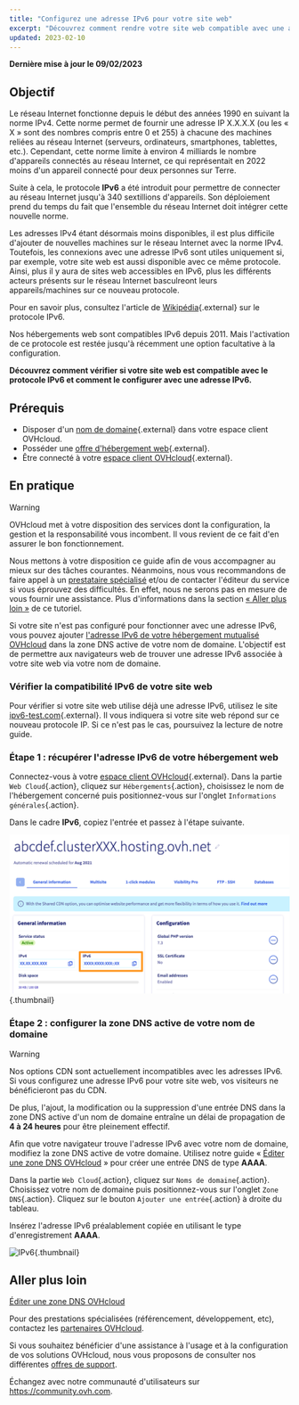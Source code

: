 ```yaml
---
title: "Configurez une adresse IPv6 pour votre site web"
excerpt: "Découvrez comment rendre votre site web compatible avec une adresse IPv6"
updated: 2023-02-10
---
```


**Dernière mise à jour le 09/02/2023**

## Objectif

Le réseau Internet fonctionne depuis le début des années 1990 en suivant la norme IPv4. Cette norme permet de fournir une adresse IP X.X.X.X (ou les « X » sont des nombres compris entre 0 et 255) à chacune des machines reliées au réseau Internet (serveurs, ordinateurs, smartphones, tablettes, etc.). Cependant, cette norme limite à environ 4 milliards le nombre d'appareils connectés au réseau Internet, ce qui représentait en 2022 moins d'un appareil connecté pour deux personnes sur Terre.

Suite à cela, le protocole **IPv6** a été introduit pour permettre de connecter au réseau Internet jusqu'à 340 sextillions d'appareils. Son déploiement prend du temps du fait que l'ensemble du réseau Internet doit intégrer cette nouvelle norme. 

Les adresses IPv4 étant désormais moins disponibles, il est plus difficile d'ajouter de nouvelles machines sur le réseau Internet avec la norme IPv4. Toutefois, les connexions avec une adresse IPv6 sont utiles uniquement si, par exemple, votre site web est aussi disponible avec ce même protocole. Ainsi, plus il y aura de sites web accessibles en IPv6, plus les différents acteurs présents sur le réseau Internet basculreont leurs appareils/machines sur ce nouveau protocole.

Pour en savoir plus, consultez l'article de [Wikipédia](https://fr.wikipedia.org/wiki/IPv6){.external} sur le protocole IPv6.

Nos hébergements web sont compatibles IPv6 depuis 2011. Mais l'activation de ce protocole est restée jusqu'à récemment une option facultative à la configuration. 

**Découvrez comment vérifier si votre site web est compatible avec le protocole IPv6 et comment le configurer avec une adresse IPv6.**

## Prérequis

- Disposer d'un [nom de domaine](https://www.ovhcloud.com/fr/domains/){.external} dans votre espace client OVHcloud.
- Posséder une [offre d'hébergement web](https://www.ovhcloud.com/fr/web-hosting/){.external}.
- Être connecté à votre [espace client OVHcloud](https://www.ovh.com/auth/?action=gotomanager&from=https://www.ovh.com/fr/&ovhSubsidiary=fr){.external}.

## En pratique

> [!warning]
>
> OVHcloud met à votre disposition des services dont la configuration, la gestion et la responsabilité vous incombent. Il vous revient de ce fait d'en assurer le bon fonctionnement.
> 
> Nous mettons à votre disposition ce guide afin de vous accompagner au mieux sur des tâches courantes. Néanmoins, nous vous recommandons de faire appel à un [prestataire spécialisé](https://partner.ovhcloud.com/fr/) et/ou de contacter l'éditeur du service si vous éprouvez des difficultés. En effet, nous ne serons pas en mesure de vous fournir une assistance. Plus d'informations dans la section [« Aller plus loin »](#go-further) de ce tutoriel.
> 

Si votre site n'est pas configuré pour fonctionner avec une adresse IPv6, vous pouvez ajouter [l'adresse IPv6 de votre hébergement mutualisé OVHcloud](/pages/web/hosting/clusters_and_shared_hosting_IP) dans la zone DNS active de votre nom de domaine. L'objectif est de permettre aux navigateurs web de trouver une adresse IPv6 associée à votre site web via votre nom de domaine.

### Vérifier la compatibilité IPv6 de votre site web

Pour vérifier si votre site web utilise déjà une adresse IPv6, utilisez le site [ipv6-test.com](https://ipv6-test.com/validate.php){.external}. Il vous indiquera si votre site web répond sur ce nouveau protocole IP. Si ce n'est pas le cas, poursuivez la lecture de notre guide.

### Étape 1 : récupérer l'adresse IPv6 de votre hébergement web

Connectez-vous à votre [espace client OVHcloud](https://www.ovh.com/auth/?action=gotomanager&from=https://www.ovh.com/fr/&ovhSubsidiary=fr){.external}. Dans la partie `Web Cloud`{.action}, cliquez sur `Hébergements`{.action}, choisissez le nom de l'hébergement concerné puis positionnez-vous sur l'onglet `Informations générales`{.action}.

Dans le cadre **IPv6**, copiez l'entrée et passez à l'étape suivante.

![IPv6](images/ipv6_01.png){.thumbnail}

### Étape 2 : configurer la zone DNS active de votre nom de domaine

> [!warning]
>
> Nos options CDN sont actuellement incompatibles avec les adresses IPv6. Si vous configurez une adresse IPv6 pour votre site web, vos visiteurs ne bénéficieront pas du CDN.
>
> De plus, l'ajout, la modification ou la suppression d'une entrée DNS dans la zone DNS active d'un nom de domaine entraîne un délai de propagation de **4 à 24 heures** pour être pleinement effectif.
>

Afin que votre navigateur trouve l'adresse IPv6 avec votre nom de domaine, modifiez la zone DNS active de votre domaine. Utilisez notre guide « [Éditer une zone DNS OVHcloud](/pages/web/domains/dns_zone_edit#editer-la-zone-dns-ovhcloud-de-votre-nom-de-domaine_1) » pour créer une entrée DNS de type **AAAA**.

Dans la partie `Web Cloud`{.action}, cliquez sur `Noms de domaine`{.action}. Choisissez votre nom de domaine puis positionnez-vous sur l'onglet `Zone DNS`{.action}. Cliquez sur le bouton `Ajouter une entrée`{.action} à droite du tableau. 

Insérez l'adresse IPv6 préalablement copiée en utilisant le type d'enregistrement **AAAA**.

![IPv6](images/ipv6_02.png){.thumbnail}

## Aller plus loin <a name="go-further"></a>

[Éditer une zone DNS OVHcloud](/pages/web/domains/dns_zone_edit#editer-la-zone-dns-ovhcloud-de-votre-nom-de-domaine_1)

Pour des prestations spécialisées (référencement, développement, etc), contactez les [partenaires OVHcloud](https://partner.ovhcloud.com/fr/).

Si vous souhaitez bénéficier d'une assistance à l'usage et à la configuration de vos solutions OVHcloud, nous vous proposons de consulter nos différentes [offres de support](https://www.ovhcloud.com/fr/support-levels/).

Échangez avec notre communauté d'utilisateurs sur <https://community.ovh.com>.